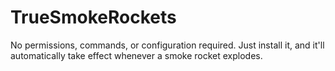 # TrueSmokeRockets
No permissions, commands, or configuration required. Just install it, and it'll automatically take effect whenever a smoke rocket explodes.